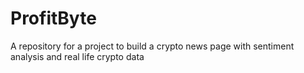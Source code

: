 # ProfitByte
A repository for a project to build a crypto news page with sentiment analysis and real life crypto data
